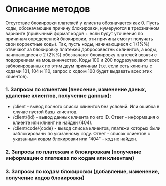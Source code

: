  # Описание методов
  
  Отсутствие блокировки платежей у клиента обозначается как 0. Пусть коды, обозначающие причину блокировки, нумеруются в трехзначном варианте (привычный формат кодов + если будут уточнения по причинам определенной блокировки, эти причины смогут получать свои корректные коды). Так, пусть коды, начинающиеся с 1 (1%%) отвечают за блокировку платежей добросовестных клиентов, а коды, начинающиеся с 2 (2%%) обозначают блокировку платежей всвязи с подозрением на мошенничество. Коды 100 и 200 подразумевают всех заблокированных по этим двум причинам (т.е. если есть клиенты с кодами 101, 104 и 110, запрос с кодом 100 будет выдавать всех этих клиентов).

### 1. Запросы по клиентам (внесение, изменение даных, удаление клиентов, получение данных):
   - /client - вывод полного списка клиентов без условий. Или ошибка в случае пустой базы клиентов.
   - /client/{id} - вывод данных клиента по его ID. Ответ - информация о клиенте или клиент не найден (404).
   - /client/code/{code} - вывод списка клиентов, платежи которых были заблокированы по указанному коду. Ответ - список клиентов с указанным кодом блокировки или "404" - код не найден.


### 2. Запросы по платежам и блокировкам (получение информации о платежах по кодам или клиентам)


### 3. Запросы по кодам блокировки (добавление, изменение, получение кодов блокировки)
